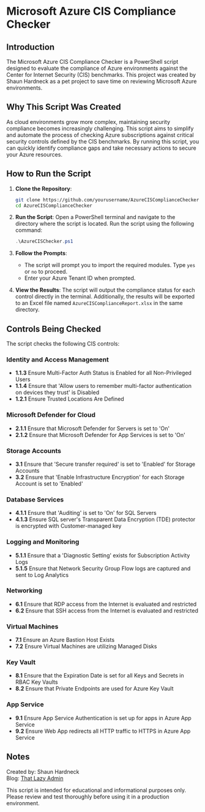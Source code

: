 # Microsoft Azure CIS Compliance Checker

## Introduction

The Microsoft Azure CIS Compliance Checker is a PowerShell script designed to evaluate the compliance of Azure environments against the Center for Internet Security (CIS) benchmarks. This project was created by Shaun Hardneck as a pet project to save time on reviewing Microsoft Azure environments.

## Why This Script Was Created

As cloud environments grow more complex, maintaining security compliance becomes increasingly challenging. This script aims to simplify and automate the process of checking Azure subscriptions against critical security controls defined by the CIS benchmarks. By running this script, you can quickly identify compliance gaps and take necessary actions to secure your Azure resources.

## How to Run the Script

1. **Clone the Repository**:
    ```sh
    git clone https://github.com/yourusername/AzureCISComplianceChecker.git
    cd AzureCISComplianceChecker
    ```

2. **Run the Script**:
    Open a PowerShell terminal and navigate to the directory where the script is located. Run the script using the following command:
    ```powershell
    .\AzureCISChecker.ps1
    ```

3. **Follow the Prompts**:
    - The script will prompt you to import the required modules. Type `yes` or `no` to proceed.
    - Enter your Azure Tenant ID when prompted.

4. **View the Results**:
    The script will output the compliance status for each control directly in the terminal. Additionally, the results will be exported to an Excel file named `AzureCISComplianceReport.xlsx` in the same directory.

## Controls Being Checked

The script checks the following CIS controls:

### Identity and Access Management
- **1.1.3** Ensure Multi-Factor Auth Status is Enabled for all Non-Privileged Users
- **1.1.4** Ensure that 'Allow users to remember multi-factor authentication on devices they trust' is Disabled
- **1.2.1** Ensure Trusted Locations Are Defined

### Microsoft Defender for Cloud
- **2.1.1** Ensure that Microsoft Defender for Servers is set to 'On'
- **2.1.2** Ensure that Microsoft Defender for App Services is set to 'On'

### Storage Accounts
- **3.1** Ensure that 'Secure transfer required' is set to 'Enabled' for Storage Accounts
- **3.2** Ensure that 'Enable Infrastructure Encryption' for each Storage Account is set to 'Enabled'

### Database Services
- **4.1.1** Ensure that 'Auditing' is set to 'On' for SQL Servers
- **4.1.3** Ensure SQL server's Transparent Data Encryption (TDE) protector is encrypted with Customer-managed key

### Logging and Monitoring
- **5.1.1** Ensure that a 'Diagnostic Setting' exists for Subscription Activity Logs
- **5.1.5** Ensure that Network Security Group Flow logs are captured and sent to Log Analytics

### Networking
- **6.1** Ensure that RDP access from the Internet is evaluated and restricted
- **6.2** Ensure that SSH access from the Internet is evaluated and restricted

### Virtual Machines
- **7.1** Ensure an Azure Bastion Host Exists
- **7.2** Ensure Virtual Machines are utilizing Managed Disks

### Key Vault
- **8.1** Ensure that the Expiration Date is set for all Keys and Secrets in RBAC Key Vaults
- **8.2** Ensure that Private Endpoints are used for Azure Key Vault

### App Service
- **9.1** Ensure App Service Authentication is set up for apps in Azure App Service
- **9.2** Ensure Web App redirects all HTTP traffic to HTTPS in Azure App Service

## Notes
Created by: Shaun Hardneck  
Blog: [That Lazy Admin](https://www.thatlazyadmin.com)

This script is intended for educational and informational purposes only. Please review and test thoroughly before using it in a production environment.
